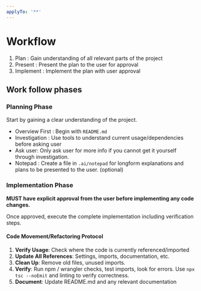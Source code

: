 ```yaml
---
applyTo: '**'
---
```

# Workflow

1. Plan : Gain understanding of all relevant parts of the project
2. Present : Present the plan to the user for approval
3. Implement : Implement the plan with user approval

## Work follow phases

### Planning Phase

Start by gaining a clear understanding of the project.

- Overview First : Begin with `README.md`
- Investigation : Use tools to understand current usage/dependencies before asking user
- Ask user: Only ask user for more info if you cannot get it yourself through investigation.
- Notepad : Create a file in `.ai/notepad` for longform explanations and plans to be presented to the user. (optional)

### Implementation Phase

**MUST have explicit approval from the user before implementing any code changes.**

Once approved, execute the complete implementation including verification steps.

#### Code Movement/Refactoring Protocol

1. **Verify Usage**: Check where the code is currently referenced/imported
2. **Update All References**: Settings, imports, documentation, etc.
3. **Clean Up**: Remove old files, unused imports.
4. **Verify**: Run npm / wrangler checks, test imports, look for errors. Use `npx tsc --noEmit` and linting to verify correctness.
5. **Document**: Update README.md and any relevant documentation